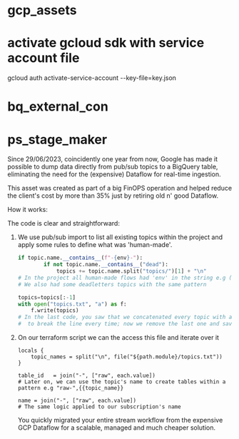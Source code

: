 # gcp_assets




# activate gcloud sdk with service account file
gcloud auth activate-service-account --key-file=key.json



# bq_external_con


# ps_stage_maker
Since 29/06/2023, coincidently one year from now, Google has made it possible to dump data directly from pub/sub topics to a BigQuery table, eliminating the need for the (expensive) Dataflow for real-time ingestion.

This asset was created as part of a big FinOPS operation and helped reduce the client's cost by more than 35% just by retiring old n' good Dataflow.

How it works:

The code is clear and straightforward: 

1. We use pub/sub import to list all existing topics within the project and apply some rules to define what was 'human-made'.
    ```python
    if topic.name.__contains__(f"-{env}-"):
            if not topic.name.__contains__("dead"):
                topics += topic.name.split("topics/")[1] + "\n"
    # In the project all human-made flows had 'env' in the string e.g ('geo-dev-xx','tracer-stg-local-xx').
    # We also had some deadletters topics with the same pattern 
    ```

    ```python
    topics=topics[:-1]
    with open("topics.txt", "a") as f:
        f.write(topics)
    # In the last code, you saw that we concatenated every topic with a '\n',
    #  to break the line every time; now we remove the last one and save it to our file
    ```

2. On our terraform script we can the access this file and iterate over it 
    ```hcl
    locals {
        topic_names = split("\n", file("${path.module}/topics.txt"))
    }
    ```

    ```hcl
    table_id   = join("-", ["raw", each.value])
    # Later on, we can use the topic's name to create tables within a pattern e.g "raw-",{{topic_name}}
    ```


    ```hcl
    name = join("-", ["raw", each.value])
    # The same logic applied to our subscription's name

    ```

    You quickly migrated your entire stream workflow from the expensive GCP Dataflow for a scalable, managed and much cheaper solution.


    
